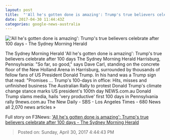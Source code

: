```yaml
---
layout: post
title:  "'All he's gotten done is amazing': Trump's true believers celebrate after 100 days - The Sydney Morning Herald"
date: 2017-04-30 11:44:43Z
categories: google-news-australia
---
```


!['All he's gotten done is amazing': Trump's true believers celebrate after 100 days - The Sydney Morning Herald](http://www.smh.com.au/content/dam/images/g/v/v/p/l/z/image.related.articleLeadwide.620x349.gvv92t.png/1493546059370.jpg)

The Sydney Morning Herald 'All he's gotten done is amazing': Trump's true believers celebrate after 100 days The Sydney Morning Herald Harrisburg, Pennsylvania: "So far, so good," says Dave Carl, standing on the concrete floor of the New Holland Arena in Harrisburg, surrounded by thousands of fellow fans of US President Donald Trump. In his hand was a Trump sign that read: "Promises ... Trump's 100-days in office: Hits, misses and unfinished business The Australian Rally to protest Donald Trump's climate change stance marks US president's 100th day NEWS.com.au Donald Trump slams media, hails 'very productive' first 100 days in Pennsylvania rally 9news.com.au The New Daily - SBS - Los Angeles Times - 680 News all 2,070 news articles »


Full story on F3News: ['All he's gotten done is amazing': Trump's true believers celebrate after 100 days - The Sydney Morning Herald](http://www.f3nws.com/n/j4KJH)

> Posted on: Sunday, April 30, 2017 4:44:43 PM
